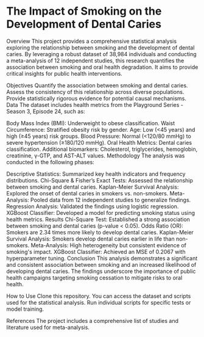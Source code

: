 # The Impact of Smoking on the Development of Dental Caries
Overview
This project provides a comprehensive statistical analysis exploring the relationship between smoking and the development of dental caries. By leveraging a robust dataset of 38,984 individuals and conducting a meta-analysis of 12 independent studies, this research quantifies the association between smoking and oral health degradation. It aims to provide critical insights for public health interventions.

Objectives
Quantify the association between smoking and dental caries.
Assess the consistency of this relationship across diverse populations.
Provide statistically rigorous evidence for potential causal mechanisms.
Data
The dataset includes health metrics from the Playground Series - Season 3, Episode 24, such as:

Body Mass Index (BMI): Underweight to obese classification.
Waist Circumference: Stratified obesity risk by gender.
Age: Low (<45 years) and high (≥45 years) risk groups.
Blood Pressure: Normal (<120/80 mmHg) to severe hypertension (≥180/120 mmHg).
Oral Health Metrics: Dental caries classification.
Additional biomarkers: Cholesterol, triglycerides, hemoglobin, creatinine, γ-GTP, and AST-ALT values.
Methodology
The analysis was conducted in the following phases:

Descriptive Statistics: Summarized key health indicators and frequency distributions.
Chi-Square & Fisher’s Exact Tests: Assessed the relationship between smoking and dental caries.
Kaplan-Meier Survival Analysis: Explored the onset of dental caries in smokers vs. non-smokers.
Meta-Analysis: Pooled data from 12 independent studies to generalize findings.
Regression Analysis: Validated the findings using logistic regression.
XGBoost Classifier: Developed a model for predicting smoking status using health metrics.
Results
Chi-Square Test: Established a strong association between smoking and dental caries (p-value < 0.05).
Odds Ratio (OR): Smokers are 2.34 times more likely to develop dental caries.
Kaplan-Meier Survival Analysis: Smokers develop dental caries earlier in life than non-smokers.
Meta-Analysis: High heterogeneity but consistent evidence of smoking's impact.
XGBoost Classifier: Achieved an MSE of 0.2067 with hyperparameter tuning.
Conclusion
This analysis demonstrates a significant and consistent association between smoking and an increased likelihood of developing dental caries. The findings underscore the importance of public health campaigns targeting smoking cessation to mitigate risks to oral health.

How to Use
Clone this repository.
You can access the dataset and scripts used for the statistical analysis.
Run individual scripts for specific tests or model training.

References
The project includes a comprehensive list of studies and literature used for meta-analysis.
